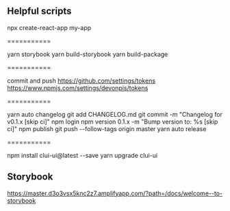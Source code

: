 ## Helpful scripts

npx create-react-app my-app

===========

yarn storybook
yarn build-storybook
yarn build-package

===========

commit and push
https://github.com/settings/tokens
https://www.npmjs.com/settings/devonpis/tokens

===========

yarn auto changelog
git add CHANGELOG.md
git commit -m "Changelog for v0.1.x [skip ci]"
npm login
npm version 0.1.x -m "Bump version to: %s [skip ci]"
npm publish
git push --follow-tags origin master
yarn auto release

===========

npm install clui-ui@latest --save
yarn upgrade clui-ui

## Storybook

https://master.d3o3vsx5knc2z7.amplifyapp.com/?path=/docs/welcome--to-storybook